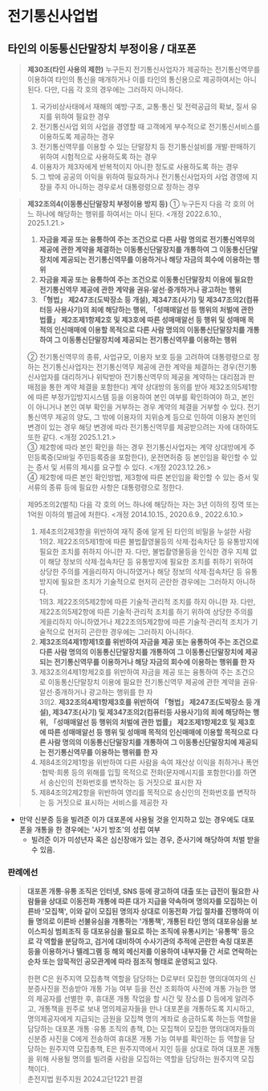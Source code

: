 # 전기통신사업법

## 타인의 이동통신단말장치 부정이용 / 대포폰
> **제30조(타인 사용의 제한)** 누구든지 전기통신사업자가 제공하는 전기통신역무를 이용하여 타인의 통신을 매개하거나 이를 타인의 통신용으로 제공하여서는 아니 된다. 다만, 다음 각 호의 경우에는 그러하지 아니하다.  
> 1. 국가비상사태에서 재해의 예방·구조, 교통·통신 및 전력공급의 확보, 질서 유지를 위하여 필요한 경우  
> 2. 전기통신사업 외의 사업을 경영할 때 고객에게 부수적으로 전기통신서비스를 이용하도록 제공하는 경우
> 3. 전기통신역무를 이용할 수 있는 단말장치 등 전기통신설비를 개발·판매하기 위하여 시험적으로 사용하도록 하는 경우
> 4. 이용자가 제3자에게 반복적이지 아니한 정도로 사용하도록 하는 경우
> 5. 그 밖에 공공의 이익을 위하여 필요하거나 전기통신사업자의 사업 경영에 지장을 주지 아니하는 경우로서 대통령령으로 정하는 경우


> **제32조의4(이동통신단말장치 부정이용 방지 등)** ① 누구든지 다음 각 호의 어느 하나에 해당하는 행위를 하여서는 아니 된다. <개정 2022.6.10., 2025.1.21.>
> 1. **자금을 제공 또는 융통하여 주는 조건으로 다른 사람 명의로 전기통신역무의 제공에 관한 계약을 체결하는 이동통신단말장치를 개통하여 그 이동통신단말장치에 제공되는 전기통신역무를 이용하거나 해당 자금의 회수에 이용하는 행위**
> 2. **자금을 제공 또는 융통하여 주는 조건으로 이동통신단말장치 이용에 필요한 전기통신역무 제공에 관한 계약을 권유·알선·중개하거나 광고하는 행위**
> 3. **「형법」 제247조(도박장소 등 개설), 제347조(사기) 및 제347조의2(컴퓨터등 사용사기)의 죄에 해당하는 행위, 「성매매알선 등 행위의 처벌에 관한 법률」 제2조제1항제2호 및 제3호에 따른 성매매알선 등 행위 및 성매매 목적의 인신매매에 이용할 목적으로 다른 사람 명의의 이동통신단말장치를 개통하여 그 이동통신단말장치에 제공되는 전기통신역무를 이용하는 행위**
>
> ② 전기통신역무의 종류, 사업규모, 이용자 보호 등을 고려하여 대통령령으로 정하는 전기통신사업자는 전기통신역무 제공에 관한 계약을 체결하는 경우(전기통신사업자를 대리하거나 위탁받아 전기통신역무의 제공을 계약하는 대리점과 판매점을 통한 계약 체결을 포함한다) 계약 상대방의 동의를 받아 제32조의5제1항에 따른 부정가입방지시스템 등을 이용하여 본인 여부를 확인하여야 하고, 본인이 아니거나 본인 여부 확인을 거부하는 경우 계약의 체결을 거부할 수 있다. 전기통신역무 제공의 양도, 그 밖에 이용자의 지위승계 등으로 인하여 이용자 본인의 변경이 있는 경우 해당 변경에 따라 전기통신역무를 제공받으려는 자에 대하여도 또한 같다. <개정 2025.1.21.>  
> ③ 제2항에 따라 본인 확인을 하는 경우 전기통신사업자는 계약 상대방에게 주민등록증(모바일 주민등록증을 포함한다), 운전면허증 등 본인임을 확인할 수 있는 증서 및 서류의 제시를 요구할 수 있다. <개정 2023.12.26.>  
> ④ 제2항에 따른 본인 확인방법, 제3항에 따른 본인임을 확인할 수 있는 증서 및 서류의 종류 등에 필요한 사항은 대통령령으로 정한다.

> 제95조의2(벌칙) 다음 각 호의 어느 하나에 해당하는 자는 3년 이하의 징역 또는 1억원 이하의 벌금에 처한다. <개정 2014.10.15., 2020.6.9., 2022.6.10.>
> 
> 1. 제4조의2제3항을 위반하여 재직 중에 알게 된 타인의 비밀을 누설한 사람  
> 1의2. 제22조의5제1항에 따른 불법촬영물등의 삭제·접속차단 등 유통방지에 필요한 조치를 취하지 아니한 자. 다만, 불법촬영물등을 인식한 경우 지체 없이 해당 정보의 삭제·접속차단 등 유통방지에 필요한 조치를 취하기 위하여 상당한 주의를 게을리하지 아니하였거나 해당 정보의 삭제·접속차단 등 유통방지에 필요한 조치가 기술적으로 현저히 곤란한 경우에는 그러하지 아니하다.  
> 1의3. 제22조의5제2항에 따른 기술적·관리적 조치를 하지 아니한 자. 다만, 제22조의5제2항에 따른 기술적·관리적 조치를 하기 위하여 상당한 주의를 게을리하지 아니하였거나 제22조의5제2항에 따른 기술적·관리적 조치가 기술적으로 현저히 곤란한 경우에는 그러하지 아니하다.  
> 2. **제32조의4제1항제1호를 위반하여 자금을 제공 또는 융통하여 주는 조건으로 다른 사람 명의의 이동통신단말장치를 개통하여 그 이동통신단말장치에 제공되는 전기통신역무를 이용하거나 해당 자금의 회수에 이용하는 행위를 한 자**
> 3. 제32조의4제1항제2호를 위반하여 자금을 제공 또는 융통하여 주는 조건으로 이동통신단말장치 이용에 필요한 전기통신역무 제공에 관한 계약을 권유·알선·중개하거나 광고하는 행위를 한 자  
> 3의2. **제32조의4제1항제3호를 위반하여 「형법」 제247조(도박장소 등 개설), 제347조(사기) 및 제347조의2(컴퓨터등 사용사기)의 죄에 해당하는 행위, 「성매매알선 등 행위의 처벌에 관한 법률」 제2조제1항제2호 및 제3호에 따른 성매매알선 등 행위 및 성매매 목적의 인신매매에 이용할 목적으로 다른 사람 명의의 이동통신단말장치를 개통하여 그 이동통신단말장치에 제공되는 전기통신역무를 이용하는 행위를 한 자**
> 4. 제84조의2제1항을 위반하여 다른 사람을 속여 재산상 이익을 취하거나 폭언·협박·희롱 등의 위해를 입힐 목적으로 전화(문자메시지를 포함한다)를 하면서 송신인의 전화번호를 변작하는 등 거짓으로 표시한 자  
> 5. 제84조의2제2항을 위반하여 영리를 목적으로 송신인의 전화번호를 변작하는 등 거짓으로 표시하는 서비스를 제공한 자

- 만약 신분증 등을 빌려준 이가 대포폰에 사용될 것을 인지하고 있는 경우에도 대포폰을 개통을 한 경우에는 '사기 방조'의 성립 여부
    - 빌려준 이가 미성년자 혹은 심신장애가 있는 경우, 준사기에 해당하여 처벌 받을 수 있음.

### 판례에선
> **대포폰 개통·유통 조직은 인터넷, SNS 등에 광고하여 대출 또는 급전이 필요한 사람들을 상대로 이동전화 개통에 따른 대가 지급을 약속하며 명의자를 모집하는 이른바 '모집책', 이와 같이 모집된 명의자 상대로 이동전화 가입 절차를 진행하여 이들 명의로 이른바 선불유심을 개통하는 '개통책', 개통된 타인 명의 대포유심을 보이스피싱 범죄조직 등 대포유심을 필요로 하는 조직에 유통시키는 '유통책' 등으로 각 역할을 분담하고, 검거에 대비하여 수사기관의 추적에 곤란한 속칭 대포폰 등을 이용하거나 텔레그램 등 해외 메신저를 이용하여 내부자들 간 서로 연락하는 순차 또는 암묵적인 공모관계에 따라 점조직 형태로 운영되고 있다.**
> 
> 한편 C은 원주지역 모집총책 역할을 담당하는 D로부터 모집한 명의대여자의 신분증사진을 전송받아 개통 가능 여부 등을 전산 조회하여 사전에 개통 가능한 명의 제공자를 선별한 후, 휴대폰 개통 작업을 할 시간 및 장소를 D 등에게 알려주고, 개통책을 원주로 보내 명의제공자들을 만나 대포폰을 개통하도록 지시하고, 명의제공자에게 지급되는 금원을 모집책 명의 계좌로 송금하도록 하는등 역할을 담당하는 대포폰 개통 ·유통 조직의 총책, D는 모집책이 모집한 명의대여자들의 신분증 사진을 C에게 전송하여 휴대폰 개통 가능 여부를 확인하는 등 역할을 담당하는 원주지역 모집총책, E은 원주지역에서 지인 등을 상대로 하여 대포폰 개통을 위해 사용될 명의를 빌려줄 사람을 모집하는 역할을 담당하는 원주지역 모집책이다.  
> 춘전지법 원주지원 2024고단1221 판결